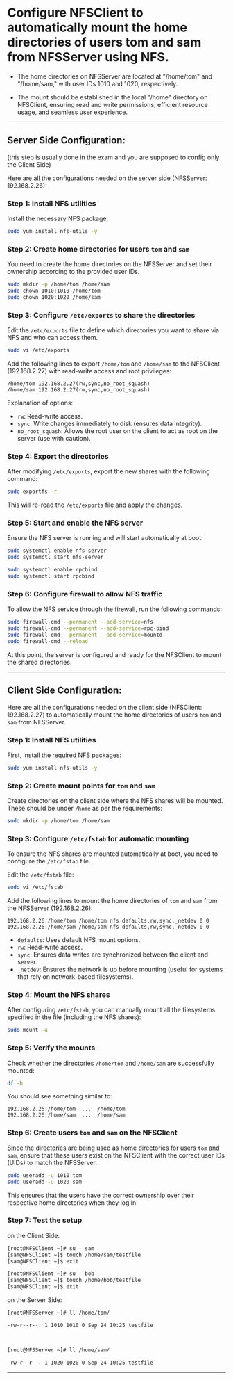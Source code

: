 # Configure NFSClient to automatically mount the home directories of users tom and sam from NFSServer using NFS.

- The home directories on NFSServer are located at "/home/tom" and "/home/sam," with user IDs 1010 and 1020, respectively.

- The mount should be established in the local "/home" directory on NFSClient, ensuring read and write permissions, efficient resource usage, and seamless user experience.

---

## Server Side Configuration:

(this step is usually done in the exam and you are supposed to config only the Client Side)

Here are all the configurations needed on the server side (NFSServer: 192.168.2.26):

### Step 1: Install NFS utilities
Install the necessary NFS package:
```bash
sudo yum install nfs-utils -y
```

### Step 2: Create home directories for users `tom` and `sam`
You need to create the home directories on the NFSServer and set their ownership according to the provided user IDs.

```bash
sudo mkdir -p /home/tom /home/sam
sudo chown 1010:1010 /home/tom
sudo chown 1020:1020 /home/sam
```

### Step 3: Configure `/etc/exports` to share the directories
Edit the `/etc/exports` file to define which directories you want to share via NFS and who can access them.

```bash
sudo vi /etc/exports
```

Add the following lines to export `/home/tom` and `/home/sam` to the NFSClient (192.168.2.27) with read-write access and root privileges:

```
/home/tom 192.168.2.27(rw,sync,no_root_squash)
/home/sam 192.168.2.27(rw,sync,no_root_squash)
```

Explanation of options:
- `rw`: Read-write access.
- `sync`: Write changes immediately to disk (ensures data integrity).
- `no_root_squash`: Allows the root user on the client to act as root on the server (use with caution).

### Step 4: Export the directories
After modifying `/etc/exports`, export the new shares with the following command:

```bash
sudo exportfs -r
```

This will re-read the `/etc/exports` file and apply the changes.

### Step 5: Start and enable the NFS server
Ensure the NFS server is running and will start automatically at boot:

```bash
sudo systemctl enable nfs-server
sudo systemctl start nfs-server

sudo systemctl enable rpcbind
sudo systemctl start rpcbind
```

### Step 6: Configure firewall to allow NFS traffic
To allow the NFS service through the firewall, run the following commands:

```bash
sudo firewall-cmd --permanent --add-service=nfs
sudo firewall-cmd --permanent --add-service=rpc-bind
sudo firewall-cmd --permanent --add-service=mountd
sudo firewall-cmd --reload
```

At this point, the server is configured and ready for the NFSClient to mount the shared directories.


---


## Client Side Configuration:


Here are all the configurations needed on the client side (NFSClient: 192.168.2.27) to automatically mount the home directories of users `tom` and `sam` from NFSServer.

### Step 1: Install NFS utilities
First, install the required NFS packages:

```bash
sudo yum install nfs-utils -y
```

### Step 2: Create mount points for `tom` and `sam`
Create directories on the client side where the NFS shares will be mounted. These should be under `/home` as per the requirements:

```bash
sudo mkdir -p /home/tom /home/sam
```

### Step 3: Configure `/etc/fstab` for automatic mounting
To ensure the NFS shares are mounted automatically at boot, you need to configure the `/etc/fstab` file.

Edit the `/etc/fstab` file:

```bash
sudo vi /etc/fstab
```

Add the following lines to mount the home directories of `tom` and `sam` from the NFSServer (192.168.2.26):

```
192.168.2.26:/home/tom /home/tom nfs defaults,rw,sync,_netdev 0 0
192.168.2.26:/home/sam /home/sam nfs defaults,rw,sync,_netdev 0 0
```

- `defaults`: Uses default NFS mount options.
- `rw`: Read-write access.
- `sync`: Ensures data writes are synchronized between the client and server.
- `_netdev`: Ensures the network is up before mounting (useful for systems that rely on network-based filesystems).

### Step 4: Mount the NFS shares
After configuring `/etc/fstab`, you can manually mount all the filesystems specified in the file (including the NFS shares):

```bash
sudo mount -a
```

### Step 5: Verify the mounts
Check whether the directories `/home/tom` and `/home/sam` are successfully mounted:

```bash
df -h
```

You should see something similar to:

```
192.168.2.26:/home/tom  ...  /home/tom
192.168.2.26:/home/sam  ...  /home/sam
```

### Step 6: Create users `tom` and `sam` on the NFSClient
Since the directories are being used as home directories for users `tom` and `sam`, ensure that these users exist on the NFSClient with the correct user IDs (UIDs) to match the NFSServer.

```bash
sudo useradd -u 1010 tom
sudo useradd -u 1020 sam
```

This ensures that the users have the correct ownership over their respective home directories when they log in.

### Step 7: Test the setup


on the Client Side:

```bash
[root@NFSClient ~]# su - sam
[sam@NFSClient ~]$ touch /home/sam/testfile
[sam@NFSClient ~]$ exit
```


```bash
[root@NFSClient ~]# su - bob
[sam@NFSClient ~]$ touch /home/bob/testfile
[sam@NFSClient ~]$ exit
```

on the Server Side:

```bash
[root@NFSServer ~]# ll /home/tom/

-rw-r--r--. 1 1010 1010 0 Sep 24 10:25 testfile



[root@NFSServer ~]# ll /home/sam/

-rw-r--r--. 1 1020 1020 0 Sep 24 10:25 testfile
```


---
